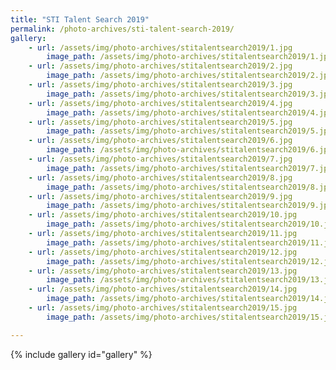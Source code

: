 ```yaml
---
title: "STI Talent Search 2019"
permalink: /photo-archives/sti-talent-search-2019/
gallery:
    - url: /assets/img/photo-archives/stitalentsearch2019/1.jpg
        image_path: /assets/img/photo-archives/stitalentsearch2019/1.jpg
    - url: /assets/img/photo-archives/stitalentsearch2019/2.jpg
        image_path: /assets/img/photo-archives/stitalentsearch2019/2.jpg
    - url: /assets/img/photo-archives/stitalentsearch2019/3.jpg
        image_path: /assets/img/photo-archives/stitalentsearch2019/3.jpg
    - url: /assets/img/photo-archives/stitalentsearch2019/4.jpg
        image_path: /assets/img/photo-archives/stitalentsearch2019/4.jpg
    - url: /assets/img/photo-archives/stitalentsearch2019/5.jpg
        image_path: /assets/img/photo-archives/stitalentsearch2019/5.jpg
    - url: /assets/img/photo-archives/stitalentsearch2019/6.jpg
        image_path: /assets/img/photo-archives/stitalentsearch2019/6.jpg
    - url: /assets/img/photo-archives/stitalentsearch2019/7.jpg
        image_path: /assets/img/photo-archives/stitalentsearch2019/7.jpg
    - url: /assets/img/photo-archives/stitalentsearch2019/8.jpg
        image_path: /assets/img/photo-archives/stitalentsearch2019/8.jpg
    - url: /assets/img/photo-archives/stitalentsearch2019/9.jpg
        image_path: /assets/img/photo-archives/stitalentsearch2019/9.jpg
    - url: /assets/img/photo-archives/stitalentsearch2019/10.jpg
        image_path: /assets/img/photo-archives/stitalentsearch2019/10.jpg
    - url: /assets/img/photo-archives/stitalentsearch2019/11.jpg
        image_path: /assets/img/photo-archives/stitalentsearch2019/11.jpg
    - url: /assets/img/photo-archives/stitalentsearch2019/12.jpg
        image_path: /assets/img/photo-archives/stitalentsearch2019/12.jpg
    - url: /assets/img/photo-archives/stitalentsearch2019/13.jpg
        image_path: /assets/img/photo-archives/stitalentsearch2019/13.jpg
    - url: /assets/img/photo-archives/stitalentsearch2019/14.jpg
        image_path: /assets/img/photo-archives/stitalentsearch2019/14.jpg
    - url: /assets/img/photo-archives/stitalentsearch2019/15.jpg
        image_path: /assets/img/photo-archives/stitalentsearch2019/15.jpg

---
```


{% include gallery id="gallery" %}